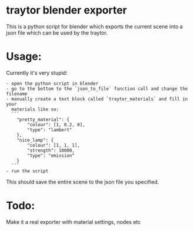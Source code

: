 traytor blender exporter
========================

This is a python script for blender which exports the current scene into a
json file which can be used by the traytor.

# Usage:
Currently it's very stupid:

    - open the python script in blender
    - go to the bottom to the `json_to_file` function call and change the filename
    - manually create a text block called `traytor_materials` and fill in your
      materials like so:
      ```
        "pretty_material": {
            "colour": [1, 0.2, 0],
            "type": "lambert"
        },
        "nice_lamp": {
            "colour": [1, 1, 1],
            "strength": 10000,
            "type": "emission"
        }
      ```
    - run the script

This should save the entire scene to the json file you specified.

# Todo:
Make it a real exporter with material settings, nodes etc

